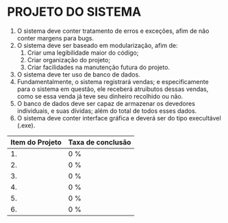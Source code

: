 # PROJETO DO SISTEMA

1. O sistema deve conter tratamento de erros e exceções, afim de não conter margens para bugs.
2. O sistema deve ser baseado em modularização, afim de:
    1. Criar uma legibilidade maior do código;
    2. Criar organização do projeto;
    3. Criar facilidades na manutenção futura do projeto.
3. O sistema deve ter uso de banco de dados.
4. Fundamentalmente, o sistema registrará vendas; e especificamente para o sistema em questão, ele receberá atruibutos dessas vendas, como se essa venda já teve seu dinheiro recolhido ou não.
5. O banco de dados deve ser capaz de armazenar os devedores individuais, e suas dívidas; além do total de todos esses dados.
6. O sistema deve conter interface gráfica e deverá ser do tipo execultável (.exe).

Item do Projeto | Taxa de conclusão
--- | ---
1. | 0 %
2. | 0 %
3. | 0 %
4. | 0 %
5. | 0 %
6. | 0 %